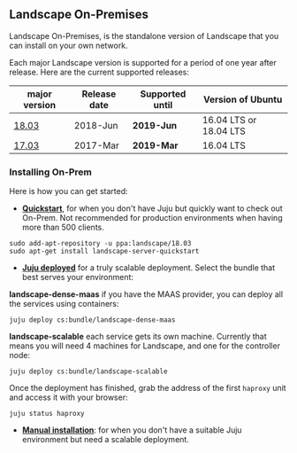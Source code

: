 ## Landscape On-Premises

Landscape On-Premises, is the standalone version of Landscape that you can install on your own network.

Each major Landscape version is supported for a period of one year after release. Here are the current supported releases:

| **major version**                  | **Release date** | **Supported until** | **Version of Ubuntu**  | 
| ----------------------             | ---------------- | ------------------- | ---------------------  |
| [18.03](./ReleaseNotes18.03.html)  | 2018-Jun         | **2019-Jun**        | 16.04 LTS or 18.04 LTS |
| [17.03](./ReleaseNotes17.03.html)  | 2017-Mar         | **2019-Mar**        | 16.04 LTS              |


### Installing On-Prem

Here is how you can get started:

 * **[Quickstart](./landscape-install-quickstart.html)**, for when you don't have Juju but quickly want to check out On-Prem. Not recommended for production environments when having more than 500 clients.

``` 
sudo add-apt-repository -u ppa:landscape/18.03
sudo apt-get install landscape-server-quickstart
```

 * **[Juju deployed](./landscape-install-juju.html)** for a truly scalable deployment. Select the bundle that best serves your environment:

**landscape-dense-maas** if you have the MAAS provider, you can deploy all the services using containers:

``` 
juju deploy cs:bundle/landscape-dense-maas
```

**landscape-scalable** each service gets its own machine. Currently that means you will need 4 machines for Landscape, and one for the controller node:

```
juju deploy cs:bundle/landscape-scalable
```

Once the deployment has finished, grab the address of the first `haproxy` unit and access it with your browser:

```
juju status haproxy
```

* **[Manual installation](./landscape-install-manual.html)**: for when you don't have a suitable Juju environment but need a scalable deployment.
